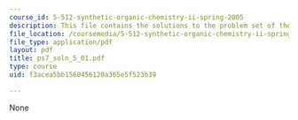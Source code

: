 ```yaml
---
course_id: 5-512-synthetic-organic-chemistry-ii-spring-2005
description: This file contains the solutions to the problem set of the course.
file_location: /coursemedia/5-512-synthetic-organic-chemistry-ii-spring-2005/f3acea5bb1560456120a365e5f523b39_ps7_soln_5_01.pdf
file_type: application/pdf
layout: pdf
title: ps7_soln_5_01.pdf
type: course
uid: f3acea5bb1560456120a365e5f523b39

---
```

None